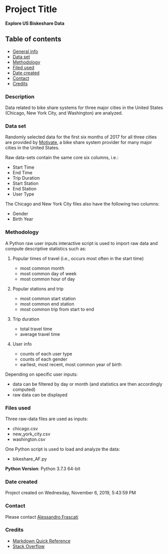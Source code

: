 # Project Title
**Explore US Biskeshare Data**

## Table of contents
* [General info](#general-info)
* [Data set](#data-set)
* [Methodology](#methodology)
* [Filed used](#files-used)
* [Date created](#date-created)
* [Contact](#contact)
* [Credits](#credit)

### Description
Data related to bike share systems for three major cities in the United States (Chicago, New York City, and Washington) are analyzed.

### Data set
Randomly selected data for the first six months of 2017 for all three cities are provided by [Motivate](https://www.motivateco.com/), a bike share system provider for many major cities in the United States.

Raw data-sets contain the same core six columns, i.e.:
- Start Time
- End Time
- Trip Duration
- Start Station
- End Station
- User Type

The Chicago and New York City files also have the following two columns:
- Gender
- Birth Year

### Methodology
A Python raw user inputs interactive script is used to import raw data and compute descriptive statistics such as:
1. Popular times of travel (i.e., occurs most often in the start time)
   - most common month
   - most common day of week
   - most common hour of day


2. Popular stations and trip
   - most common start station
   - most common end station
   - most common trip from start to end


3. Trip duration
   - total travel time
   - average travel time


4. User info
   - counts of each user type
   - counts of each gender
   - earliest, most recent, most common year of birth

Depending on specific user inputs:
- data can be filtered by day or month (and statistics are then accordingly computed)
- raw data can be displayed    


### Files used
Three raw-data files are used as inputs:
- chicago.csv
- new_york_city.csv
- washington.csv

One Python script is used to load and analyze the data:
- bikeshare_AF.py

**Python Version**: Python 3.7.3 64-bit  

### Date created
Project created on Wednesday, ‎November ‎6, ‎2019, ‏‎5:43:59 PM

### Contact
Please contact [Alessandro Frascati](alessandro.frascati@shell.com)

### Credits
- [Markdown Quick Reference](https://en.support.wordpress.com/markdown-quick-reference/)
- [Stack Overflow](https://stackoverflow.com/questions/287871/how-to-print-colored-text-in-terminal-in-python)
